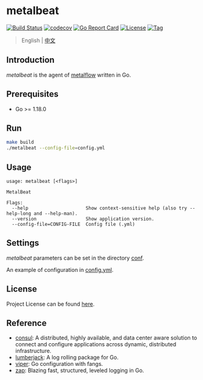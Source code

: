 # metalbeat

[![Build Status](https://github.com/devops-metalflow/metalbeat/workflows/ci/badge.svg?branch=main&event=push)](https://github.com/devops-metalflow/metalbeat/actions?query=workflow%3Aci)
[![codecov](https://codecov.io/gh/devops-metalflow/metalbeat/branch/main/graph/badge.svg?token=El8oiyaIsD)](https://codecov.io/gh/devops-metalflow/metalbeat)
[![Go Report Card](https://goreportcard.com/badge/github.com/devops-metalflow/metalbeat)](https://goreportcard.com/report/github.com/devops-metalflow/metalbeat)
[![License](https://img.shields.io/github/license/devops-metalflow/metalbeat.svg)](https://github.com/devops-metalflow/metalbeat/blob/main/LICENSE)
[![Tag](https://img.shields.io/github/tag/devops-metalflow/metalbeat.svg)](https://github.com/devops-metalflow/metalbeat/tags)



> English | [中文](README_zh.md)



## Introduction

*metalbeat* is the agent of [metalflow](https://github.com/devops-metalflow/metalflow) written in Go.



## Prerequisites

- Go >= 1.18.0



## Run

```bash
make build
./metalbeat --config-file=config.yml
```



## Usage

```
usage: metalbeat [<flags>]

MetalBeat

Flags:
  --help                     Show context-sensitive help (also try --help-long and --help-man).
  --version                  Show application version.
  --config-file=CONFIG-FILE  Config file (.yml)
```



## Settings

*metalbeat* parameters can be set in the directory [conf](https://github.com/devops-metalflow/metalbeat/blob/main/initialize/conf).

An example of configuration in [config.yml](https://github.com/devops-metalflow/metalbeat/blob/main/initialize/conf/config.yml).



## License

Project License can be found [here](LICENSE).



## Reference

- [consul](https://github.com/hashicorp/consul): A distributed, highly available, and data center aware solution to connect and configure applications across dynamic, distributed infrastructure.
- [lumberjack](https://github.com/natefinch/lumberjack):  A log rolling package for Go.
- [viper](https://github.com/spf13/viper): Go configuration with fangs.
- [zap](https://github.com/uber-go/zap): Blazing fast, structured, leveled logging in Go.
